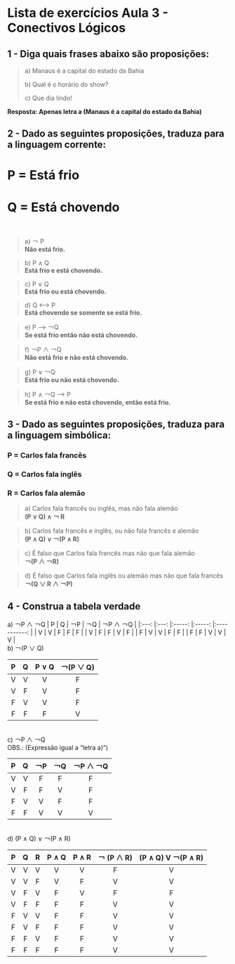 # Lista de exercícios Aula 3 - Conectivos Lógicos 

## 1 - Diga quais frases abaixo são proposições:

><p>a) Manaus é a capital do estado da Bahia</p>
><p>b) Qual é o horário do show?</p>
><p>c) Que dia lindo!</p>


**Resposta: Apenas letra a (Manaus é a capital do estado da Bahia)**


## 2 - Dado as seguintes proposições, traduza para a linguagem corrente:
# P = Está frio 
# Q = Está chovendo 
<br />

> a) ￢ P <br />
**Não está frio.**

> b) P ∧ Q<br />
**Está frio e está chovendo.**

> c) P ∨ Q<br />
**Está frio ou está chovendo.**

> d) Q ⟷ P<br />
**Está chovendo se somente se está frio.**

> e) P ⟶ ￢Q<br />
**Se está frio então não está chovendo.**

> f) ￢P ∧ ￢Q<br />
**Não está frio e não está chovendo.**

> g) P ∨ ￢Q<br />
**Está frio ou não está chovendo.**

> h) P ∧ ￢Q ⟶ P<br />
**Se está frio e não está chovendo, então está frio.**

## 3 - Dado as seguintes proposições, traduza para a linguagem simbólica: 
### P = Carlos fala francês
### Q = Carlos fala inglês
### R = Carlos fala alemão 

> a) Carlos fala francês ou inglês, mas não fala alemão <br />
**(P ∨ Q) ∧ ￢ R**

> b) Carlos fala francês e inglês, ou não fala francês e alemão <br />
**(P ∧ Q) ∨ ￢(P ∧ R)**

> c) É falso que Carlos fala francês mas não que fala alemão <br />
**￢(P ∧ ￢R)**

> d) É falso que Carlos fala inglês ou alemão mas não que fala francês <br />
**￢(Q ∨ R ∧ ￢P)**

## 4 - Construa a tabela verdade
a) ￢P ∧ ￢Q 
| P 	| Q 	| ￢P 	| ￢Q 	| ￢P ∧ ￢Q 	|
|:---:	|:---:	|:-----:	|:-----:	|:-----------:	|
| V 	| V 	| F   	| F   	| F         	|
| V 	| F 	| F   	| V   	| F         	|
| F 	| V 	| V   	| F   	| F         	|
| F 	| F 	| V   	| V   	| V         	|
<br />
b) ￢(P ∨ Q)

| P 	| Q 	| P ∨ Q 	| ￢(P ∨ Q) 	|
|:---:	|:---:	|:------:	|:-----------:	|
| V 	| V 	| V    	| F         	|
| V 	| F 	| V    	| F         	|
| F 	| V 	| V    	| F         	|
| F 	| F 	| F    	| V         	|      
<br />
c) ￢P ∧ ￢Q     
<br /> OBS.: (Expressão igual a “letra a)”)

| P 	| Q 	| ￢P 	| ￢Q 	| ￢P ∧ ￢Q 	|
|:---:	|:---:	|:-----:	|:-----:	|:-----------:	|
| V 	| V 	| F   	| F   	| F         	|
| V 	| F 	| F   	| V   	| F         	|
| F 	| V 	| V   	| F   	| F         	|
| F 	| F 	| V   	| V   	| V         	|
<br />
d) (P ∧ Q) ∨ ￢(P ∧ R)

| P 	| Q 	| R 	| P ∧ Q 	| P ∧ R 	| ￢ (P ∧ R) 	| (P ∧ Q) V ￢(P ∧ R) 	|
|:---:	|:---:	|:---:	|:-------:	|:-------:	|:------------:	|:----------------------:	|
| V 	| V 	| V 	| V     	| V     	| F          	| V                    	|
| V 	| V 	| F 	| V     	| F     	| V          	| V                    	|
| V 	| F 	| V 	| F     	| V     	| F          	| F                    	|
| V 	| F 	| F 	| F     	| F     	| V          	| V                    	|
| F 	| V 	| V 	| F     	| F     	| V          	| V                    	|
| F 	| V 	| F 	| F     	| F     	| V          	| V                    	|
| F 	| F 	| V 	| F     	| F     	| V          	| V                    	|
| F 	| F 	| F 	| F     	| F     	| V          	| V                    	|
